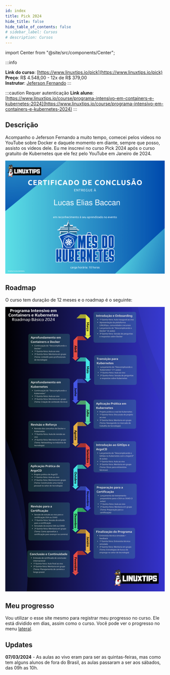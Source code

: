 ```yaml
---
id: index
title: Pick 2024
hide_title: false
hide_table_of_contents: false
# sidebar_label: Cursos
# description: Cursos
---
```


import Center from "@site/src/components/Center";

:::info

<!-- https://web.archive.org/web/20240315000857/https://www.linuxtips.io/pick -->

**Link do curso**: [https://www.linuxtips.io/pick](https://www.linuxtips.io/pick)  
**Preço**: R$ 4.548,00 - 12x de R$ 379,00  
**Instrutor**: [Jeferson Fernando](https://www.youtube.com/@linuxtips)
:::

:::caution Requer autenticação
**Link aluno**: [https://www.linuxtips.io/course/programa-intensivo-em-containers-e-kubernetes-2024](https://www.linuxtips.io/course/programa-intensivo-em-containers-e-kubernetes-2024)
:::

## Descrição

Acompanho o Jeferson Fernando a muito tempo, comecei pelos videos no YouTube sobre Docker e daquele momento em diante, sempre que posso, assisto os videos dele. Eu me inscrevi no curso Pick 2024 após o curso gratuito de Kubernetes que ele fez pelo YouTube em Janeiro de 2024.

<Center>

![Certificado Mês do Kubernetes](img-certificate-mes-do-kubernetes.png)

</Center>

## Roadmap

O curso tem duração de 12 meses e o roadmap é o seguinte:

<Center>

![Roadmap](img-roadmap-pick-2024.png)

</Center>

## Meu progresso

Vou utilizar o esse site mesmo para registrar meu progresso no curso. Ele está dividido em dias, assim como o curso. Você pode ver o progresso no menu [lateral](/cursos/pick-2024/).

## Updates

**07/03/2024** - As aulas ao vivo eram para ser as quintas-feiras, mas como tem alguns alunos de fora do Brasil, as aulas passaram a ser aos sábados, das 09h as 10h.
